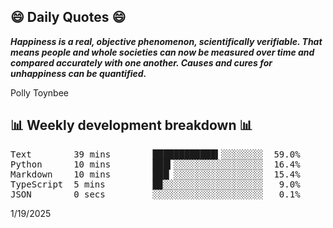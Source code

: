 ## 😄 Daily Quotes 😄

_**Happiness is a real, objective phenomenon, scientifically verifiable. That means people and whole societies can now be measured over time and compared accurately with one another. Causes and cures for unhappiness can be quantified.**_

Polly Toynbee



## 📊 Weekly development breakdown 📊

<pre>Text        39 mins        ████████████▍░░░░░░░░  59.0%
Python      10 mins        ███▍░░░░░░░░░░░░░░░░░  16.4%
Markdown    10 mins        ███▏░░░░░░░░░░░░░░░░░  15.4%
TypeScript  5 mins         █▉░░░░░░░░░░░░░░░░░░░   9.0%
JSON        0 secs         ░░░░░░░░░░░░░░░░░░░░░   0.1%</pre>

1/19/2025